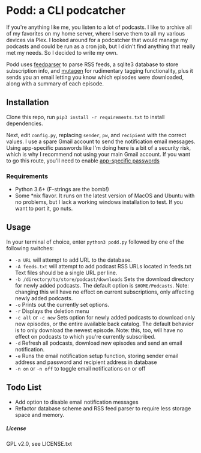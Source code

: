 # Podd: a CLI podcatcher

If you're anything like me, you listen to a lot of podcasts.  I like to archive all of my favorites on my home server, where I serve them to all my various devices via Plex.  I looked around for a podcatcher that would manage my podcasts and could be run as a cron job, but I didn't find anything that really met my needs.  So I decided to write my own.

Podd uses [feedparser](https://pypi.org/project/feedparser/) to parse RSS feeds, a sqlite3 database to store subscription info, 
and [mutagen](https://mutagen.readthedocs.io/en/latest/) for rudimentary tagging functionality, plus it sends you an email letting you know which episodes were downloaded, along with a summary of each episode.  

## Installation
Clone this repo, run `pip3 install -r requirements.txt` to install dependencies.

Next, edit `config.py`, replacing `sender`,  `pw`, and `recipient` with the correct values.  I use a spare Gmail account to send the notification email messages.  Using app-specific passwords like I'm doing here is a bit of a security risk, which is why I recommend not using your main Gmail account.  If you want to go this route,  you'll need to enable [app-specific passwords](https://support.google.com/accounts/answer/185833?hl=en)

### Requirements
* Python 3.6+ (F-strings are the bomb!)
* Some *nix flavor.  It runs on the latest version of MacOS and Ubuntu with no problems, but I lack a working windows installation to test.  If you want to port it, go nuts.

## Usage

In your terminal of choice, enter `python3 podd.py` followed by one of the following switches:
* `-a URL` will attempt to add URL to the database.
* `-A feeds.txt` will attempt to add podcast RSS URLs located in feeds.txt  Text files should be a single URL per line.
* `-b /directory/to/store/podcast/downloads` Sets the download directory for newly added podcasts.  The default option is `$HOME/Podcasts`.  Note: changing this will have no effect on current subscriptions, only affecting newly added podcasts.
* `-o` Prints out the currently set options.
* `-r` Displays the deletion menu
* `-c all` or `-c new`  Sets option for newly added podcasts to download only new episodes, or the entire available back catalog.  The default behavior is to only download the newest episode.  Note: this, too, will have no effect on podcasts to which you're currently subscribed.
* `-d` Refresh all podcasts, download new episodes and send an email notification.
* `-e` Runs the email notification setup function, storing sender email address and password and recipient address in database
* `-n on` or `-n off` to toggle email notifications on or off

## Todo List
* Add option to disable email notification messages
* Refactor database scheme and RSS feed parser to require less storage space and memory.

##### License
GPL v2.0, see LICENSE.txt
